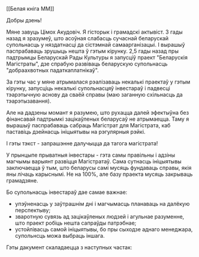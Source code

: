 
[[Белая кніга ММ]]

Добры дзень!

Мяне завуць Цімох Акудовіч. Я гісторык і грамадскі актывіст. 3 гады назад я зразумеў, што асоўная слабасць сучаснай беларускай супольнасць у няздатнасці да сістэмнай самаарганізацыі. І вырашыў паспрабаваць зрушыць нешта ў гэтым кірунку. 2,5 гады назад пры падтрымцы Беларускай Рады Культуры я запусціў праект "Беларускія Магістраты", дзе спрабую развіваць беларускую супольнасць "добраахвотных падаткаплатнікаў".

За гэты час у мяне атрымалася рэалізаваць некалькі праектаў у гэтым кірунку, запусціць некалькі супольнасцяў інвестараў і падвесці тэарэтычную аснову да сваёй справы (маю заганную схільнасць да тэарэтызавання).

Але на дадзены момант я разумею, што рухацца далей эфектыўна без фінансавай падтрымкі зацікаўленых беларусаў не атрымаецца. Таму я вырашыў паспрабаваць сабраць Магістрат для Магістрата, каб паставіць дзейнасць ініцыятывы на рэгулярныя рэйкі.

І гэты тэкст - запрашэнне далучыцца да тагога магістрата!

У прынцыпе прыватныя інвестары - гэта самы правільны і адзіны магчымы варыянт развіцця Магістратаў. Сама сутнасць ініцыятывы заключаецца ў тым, што беларусы самі мусяць фундаваць справы, якія яны лічаць карыснымі. Не на 100%, але базу праекта мусяць закрываць грамадзяне.

Бо супольнасць інвестараў дае самае важнае:
- упэўненасць у заўтрашнім дні і магчымасць планаваць на далёкую перспектыву;
- зваротную сувязь ад зацікаўленых людзей і агульнае разуменне, што праект робіць нешта сапраўды патрэбнае;
- устойлівасць самой ініцыятывы, бо пры сыходзе аднаго менеджара, супольнсць можа выбраць іншага.

Гэты дакумент скаладаецца з наступных частак:







